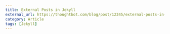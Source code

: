 ```yaml
---
title: External Posts in Jekyll
external_url: https://thoughtbot.com/blog/post/12345/external-posts-in-jekyll
category: Article
tags: [Jekyll]
---
```

